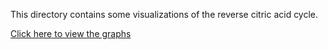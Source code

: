 This directory contains some visualizations of the reverse citric acid
cycle.

[Click here to view the graphs](http://htmlpreview.github.io/?https://github.com/ModelingOriginsofLife/Data-Visualizations/reverse_citric_acid_cycle/blob/index.html)